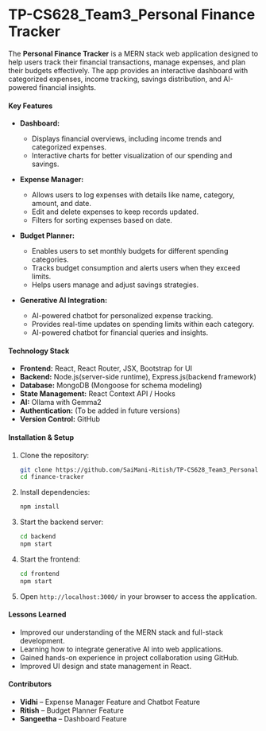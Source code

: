 # TP-CS628_Team3_Personal Finance Tracker

 
The **Personal Finance Tracker** is a MERN stack web application designed to help users track their financial transactions, manage expenses, and plan their budgets effectively. The app provides an interactive dashboard with categorized expenses, income tracking, savings distribution, and AI-powered financial insights.  

#### **Key Features**  
- **Dashboard:**  
  - Displays financial overviews, including income trends and categorized expenses.  
  - Interactive charts for better visualization of our spending and savings.  

- **Expense Manager:**  
  - Allows users to log expenses with details like name, category, amount, and date.  
  - Edit and delete expenses to keep records updated.  
  - Filters for sorting expenses based on date.  

- **Budget Planner:**  
  - Enables users to set monthly budgets for different spending categories.  
  - Tracks budget consumption and alerts users when they exceed limits.  
  - Helps users manage and adjust savings strategies.  

- **Generative AI Integration:**  
  - AI-powered chatbot for personalized expense tracking. 
  - Provides real-time updates on spending limits within each category.
  - AI-powered chatbot for financial queries and insights.   

#### **Technology Stack**  
- **Frontend:** React, React Router, JSX, Bootstrap for UI  
- **Backend:** Node.js(server-side runtime), Express.js(backend framework)
- **Database:** MongoDB (Mongoose for schema modeling)  
- **State Management:** React Context API / Hooks
- **AI:** Ollama with Gemma2 
- **Authentication:** (To be added in future versions)  
- **Version Control:** GitHub  


#### **Installation & Setup** 

1. Clone the repository:  
   ```sh
   git clone https://github.com/SaiMani-Ritish/TP-CS628_Team3_Personal-Finance-Tracker.git
   cd finance-tracker
   ```
2. Install dependencies:  
   ```sh
   npm install
   ```
3. Start the backend server:  
   ```sh
   cd backend  
   npm start 
   ```
4. Start the frontend:  
   ```sh
   cd frontend  
   npm start  
   ```
5. Open `http://localhost:3000/` in your browser to access the application.  


#### **Lessons Learned**  
- Improved our understanding of the MERN stack and full-stack development.  
- Learning how to integrate generative AI into web applications.  
- Gained hands-on experience in project collaboration using GitHub.  
- Improved UI design and state management in React.  

#### **Contributors**  
- **Vidhi** – Expense Manager Feature and Chatbot Feature 
- **Ritish** – Budget Planner Feature  
- **Sangeetha** – Dashboard Feature  

